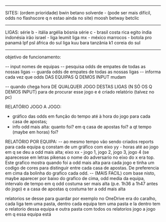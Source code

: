 ----------------------------------------------
SITES:
(ordem prioridade)
bwin
betano
solverde - (pode ser mais difícil, odds no flashscore q n estao ainda no site)
moosh
betway
betclic

----------------------------------------------
LIGAS:
série b - itália
argélia
bósnia
série c - brasil
costa rica
egito
índia
indonésia
irão
israel - liga leumit
liga mx - méxico
marrocos - botola pro
panamá lpf
psl áfrica do sul
liga kuu bara tanzânia
k1 coreia do sul

----------------------------------------------
objetivo de funcionamento:

-- input nomes de equipas
-- pesquisa odds de empates de todas as nossas ligas
-- guarda odds de empates de todas as nossas ligas
-- informa cada vez que odds DAS EQUIPAS Q DEMOS INPUT mudam

-- quando chega hora DE QUALQUER JOGO DESTAS LIGAS (N SÓ OS Q DEMOS INPUT) para de procurar esse jogo e é criado relatório (talvez no pc)

RELATÓRIO JOGO A JOGO: 
- gráfico das odds em função do tempo até à hora do jogo para cada casa de apostas;
- info odd mais alta: quanto foi? em q casa de apostas foi? a qt tempo (maybe em horas) foi?

RELATÓRIO POR EQUIPA:
-- ao mesmo tempo vão sendo criados reports para cada equipa q constam de um gráfico com eixo yy - horas até ao jogo em q se deu a odd mais alta; eixo xx - jogo 1, jogo 2, jogo 3, jogo 4 (se aparecesse em letras pikenas o nome do adversario no eixo do x era top. Este grafico mostra quando foi a odd mais alta para cada jogo e tinha um codigo de cores para distinguir entre cada casa de apostas. De preferencia em cima da bolinha do grafico cada odd.
-- (MAIS FACIL) com base nisto, maybe aparecer por baixo do grafico de cima, odd media da equipa, intervalo de tempo em q odd costuma ser mais alta (p.e. 1h36 a 1h47 antes do jogo) e a casa de apostas q costuma ter a odd mais alta  

relatorios se desse para guardar por exemplo no OneDrive era do caralho, cada liga tem uma pasta, dentro cada equipa tem uma pasta e la dentro tem o relatorio dessa equipa e outra pasta com todos os relatorios jogo a jogo em q essa equipa está
